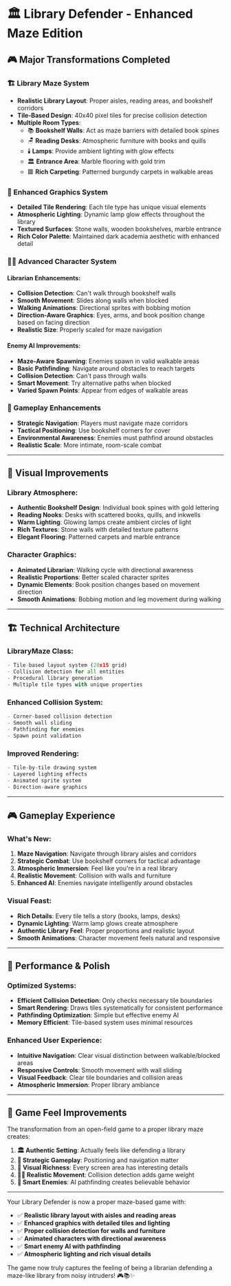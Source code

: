 # 🏛️ Library Defender - Enhanced Maze Edition

## 🎮 **Major Transformations Completed**

### **🏗️ Library Maze System**
- **Realistic Library Layout**: Proper aisles, reading areas, and bookshelf corridors
- **Tile-Based Design**: 40x40 pixel tiles for precise collision detection
- **Multiple Room Types**:
  - 📚 **Bookshelf Walls**: Act as maze barriers with detailed book spines
  - 🪑 **Reading Desks**: Atmospheric furniture with books and quills
  - 🕯️ **Lamps**: Provide ambient lighting with glow effects
  - 🏛️ **Entrance Area**: Marble flooring with gold trim
  - 🟥 **Rich Carpeting**: Patterned burgundy carpets in walkable areas

### **🎨 Enhanced Graphics System**
- **Detailed Tile Rendering**: Each tile type has unique visual elements
- **Atmospheric Lighting**: Dynamic lamp glow effects throughout the library
- **Textured Surfaces**: Stone walls, wooden bookshelves, marble entrance
- **Rich Color Palette**: Maintained dark academia aesthetic with enhanced detail

### **🚶‍♂️ Advanced Character System**

#### **Librarian Enhancements:**
- **Collision Detection**: Can't walk through bookshelf walls
- **Smooth Movement**: Slides along walls when blocked
- **Walking Animations**: Directional sprites with bobbing motion
- **Direction-Aware Graphics**: Eyes, arms, and book position change based on facing direction
- **Realistic Size**: Properly scaled for maze navigation

#### **Enemy AI Improvements:**
- **Maze-Aware Spawning**: Enemies spawn in valid walkable areas
- **Basic Pathfinding**: Navigate around obstacles to reach targets
- **Collision Detection**: Can't pass through walls
- **Smart Movement**: Try alternative paths when blocked
- **Varied Spawn Points**: Appear from edges of walkable areas

### **🎯 Gameplay Enhancements**
- **Strategic Navigation**: Players must navigate maze corridors
- **Tactical Positioning**: Use bookshelf corners for cover
- **Environmental Awareness**: Enemies must pathfind around obstacles
- **Realistic Scale**: More intimate, room-scale combat

---

## 🎨 **Visual Improvements**

### **Library Atmosphere:**
- **Authentic Bookshelf Design**: Individual book spines with gold lettering
- **Reading Nooks**: Desks with scattered books, quills, and inkwells
- **Warm Lighting**: Glowing lamps create ambient circles of light
- **Rich Textures**: Stone walls with detailed texture patterns
- **Elegant Flooring**: Patterned carpets and marble entrance

### **Character Graphics:**
- **Animated Librarian**: Walking cycle with directional awareness
- **Realistic Proportions**: Better scaled character sprites
- **Dynamic Elements**: Book position changes based on movement direction
- **Smooth Animations**: Bobbing motion and leg movement during walking

---

## 🏗️ **Technical Architecture**

### **LibraryMaze Class:**
```python
- Tile-based layout system (20x15 grid)
- Collision detection for all entities
- Procedural library generation
- Multiple tile types with unique properties
```

### **Enhanced Collision System:**
```python
- Corner-based collision detection
- Smooth wall sliding
- Pathfinding for enemies
- Spawn point validation
```

### **Improved Rendering:**
```python
- Tile-by-tile drawing system
- Layered lighting effects
- Animated sprite system
- Direction-aware graphics
```

---

## 🎮 **Gameplay Experience**

### **What's New:**
1. **Maze Navigation**: Navigate through library aisles and corridors
2. **Strategic Combat**: Use bookshelf corners for tactical advantage
3. **Atmospheric Immersion**: Feel like you're in a real library
4. **Realistic Movement**: Collision with walls and furniture
5. **Enhanced AI**: Enemies navigate intelligently around obstacles

### **Visual Feast:**
- **Rich Details**: Every tile tells a story (books, lamps, desks)
- **Dynamic Lighting**: Warm lamp glows create atmosphere
- **Authentic Library Feel**: Proper proportions and realistic layout
- **Smooth Animations**: Character movement feels natural and responsive

---

## 🚀 **Performance & Polish**

### **Optimized Systems:**
- **Efficient Collision Detection**: Only checks necessary tile boundaries
- **Smart Rendering**: Draws tiles systematically for consistent performance
- **Pathfinding Optimization**: Simple but effective enemy AI
- **Memory Efficient**: Tile-based system uses minimal resources

### **Enhanced User Experience:**
- **Intuitive Navigation**: Clear visual distinction between walkable/blocked areas
- **Responsive Controls**: Smooth movement with wall sliding
- **Visual Feedback**: Clear tile boundaries and collision areas
- **Atmospheric Immersion**: Proper library ambiance

---

## 🎯 **Game Feel Improvements**

The transformation from an open-field game to a proper library maze creates:

1. **🏛️ Authentic Setting**: Actually feels like defending a library
2. **🎯 Strategic Gameplay**: Positioning and navigation matter
3. **🎨 Visual Richness**: Every screen area has interesting details
4. **🚶‍♂️ Realistic Movement**: Collision detection adds game weight
5. **🤖 Smart Enemies**: AI pathfinding creates believable behavior

---

Your Library Defender is now a proper maze-based game with:
- ✅ **Realistic library layout with aisles and reading areas**
- ✅ **Enhanced graphics with detailed tiles and lighting**
- ✅ **Proper collision detection for walls and furniture**
- ✅ **Animated characters with directional awareness**
- ✅ **Smart enemy AI with pathfinding**
- ✅ **Atmospheric lighting and rich visual details**

The game now truly captures the feeling of being a librarian defending a maze-like library from noisy intruders! 🎮📚✨
